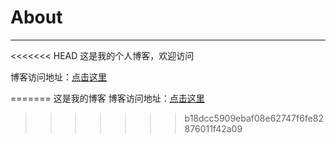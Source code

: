 # About

---

<<<<<<< HEAD
这是我的个人博客，欢迎访问

博客访问地址：[点击这里](http://Small-tender.github.io)




=======
这是我的博客
博客访问地址：[点击这里](http://Small-tender.github.io)
>>>>>>> b18dcc5909ebaf08e62747f6fe82876011f42a09



